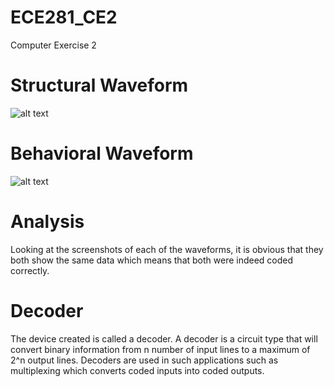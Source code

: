 ECE281_CE2
==========

Computer Exercise 2

# Structural Waveform 

![alt text](https://raw.github.com/aaronstolze/ECE281_CE2/master/StructuralTestbench.PNG "Structural Waveform")

# Behavioral Waveform

![alt text](https://raw.github.com/aaronstolze/ECE281_CE2/master/BehavioralTestbench.PNG "Structural Waveform")


# Analysis 

Looking at the screenshots of each of the waveforms, it is obvious that they both show the same data which means that both were indeed coded correctly.  

# Decoder

The device created is called a decoder.  A decoder is a circuit type that will convert binary information from n number of input lines to a maximum of 2^n output lines.  Decoders are used in such applications such as multiplexing which converts coded inputs into coded outputs.  
